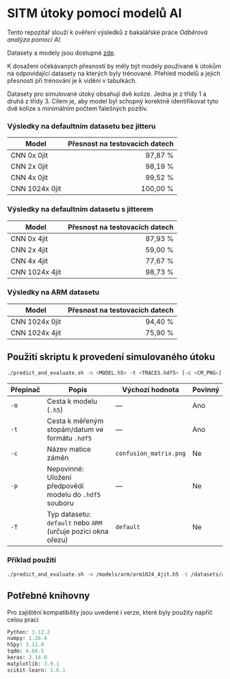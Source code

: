 # SITM útoky pomocí modelů AI
Tento repozitář slouží k ověření výsledků z bakalářské práce *Odběrová analýza pomocí AI*.

Datasety a modely jsou dostupné [zde](https://zenodo.org/records/15487213?token=eyJhbGciOiJIUzUxMiJ9.eyJpZCI6IjYzMTMzMzQ3LTFmMmUtNDI0Zi1iZTBlLTcxNjZjZjlkNDU4NyIsImRhdGEiOnt9LCJyYW5kb20iOiIzOWEyNDA5OTg2NWM1YWJiZTVlOWE3MWJmNGZjYjJmOCJ9.0blHykuOZTis-yO9NoMRY4Cd_fnOoK7OS-8-yxVfN5q71GXrMgHIkz6NMvg7x52Pxk82H4vP2eh8l1On0XTt5A "Zenodo").

K dosažení očekávaných přesností by měly být modely používané k útokům na odpovídající datasety na kterých byly trénované. Přehled modelů a jejich přesností při trénování je k vidění v tabulkách.

Datasety pro simulované útoky obsahují dvě kolize. Jedna je z třídy 1 a druhá z třídy 3. Cílem je, aby model byl schopný korektně identifikovat tyto dvě kolize s minimálním počtem falešných pozitiv.
### Výsledky na defaultním datasetu bez jitteru

| Model          | Přesnost na testovacích datech |
|----------------|-------------------------------:|
| CNN 0x 0jit    |                        97,87 % |
| CNN 2x 0jit    |                        98,19 % |
| CNN 4x 0jit    |                        99,52 % |
| CNN 1024x 0jit |                       100,00 % |

### Výsledky na defaultním datasetu s jitterem

| Model          | Přesnost na testovacích datech |
|----------------|-------------------------------:|
| CNN 0x 4jit    |                        87,93 % |
| CNN 2x 4jit    |                        59,00 % |
| CNN 4x 4jit    |                        77,67 % |
| CNN 1024x 4jit |                        98,73 % |

### Výsledky na ARM datasetu

| Model           | Přesnost na testovacích datech |
|-----------------|-------------------------------:|
| CNN 1024x 0jit  |                        94,40 % |
| CNN 1024x 4jit  |                        75,90 % |

## Použití skriptu k provedení simulovaného útoku
```bash
./predict_and_evaluate.sh -m <MODEL.h5> -t <TRACES.hdf5> [-c <CM_PNG>] [-p <PREDICTS_H5>] [-T <default|ARM>]
```

| Přepínač| Popis                                                           | Výchozí hodnota          | Povinný |
|---------|-----------------------------------------------------------------|--------------------------|---------|
| `-m`    | Cesta k modelu (`.h5`)                                          | —                        | Ano     |
| `-t`    | Cesta k měřeným stopám/datum ve formátu `.hdf5`                 | —                        | Ano     |
| `-c`    | Název matice záměn                                              | `confusion_matrix.png`   | Ne      |
| `-p`    | Nepovinné: Uložení předpovědí modelu do `.hdf5` souboru         | —                        | Ne      |
| `-T`    | Typ datasetu: `default` nebo `ARM` (určuje pozici okna ořezu)   | `default`                | Ne      |

### Příklad použití
```bash
./predict_and_evaluate.sh -m /models/arm/arm1024_4jit.h5 -t /datasets/arm/1024x/attack_jit4.hdf5 -T ARM
```

## Potřebné knihovny
Pro zajištění kompatibility jsou uvedené i verze, které byly použity napříč celou prací
```python
Python: 3.12.2
numpy: 1.26.4
h5py: 3.11.0
tqdm: 4.66.5
keras: 2.14.0
matplotlib: 3.9.1
scikit-learn: 1.6.1
```
